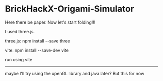 # BrickHackX-Origami-Simulator
Here there be paper. Now let's start folding!!!

I used three.js.

three.js:
npm install --save three

vite:
npm install --save-dev vite

run using vite

----
maybe I'll try using the openGL library and java later? But this for now